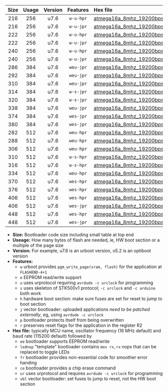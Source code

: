 |Size|Usage|Version|Features|Hex file|
|:-:|:-:|:-:|:-:|:--|
|216|256|u7.6|`w-u-hpr`|[atmega16a_8mhz_19200bps_ur.hex](https://raw.githubusercontent.com/stefanrueger/urboot/main/bootloaders/atmega16a/fcpu_8mhz/19200_bps/atmega16a_8mhz_19200bps_ur.hex)|
|216|256|u7.6|`w-u-jpr`|[atmega16a_8mhz_19200bps_ur_vbl.hex](https://raw.githubusercontent.com/stefanrueger/urboot/main/bootloaders/atmega16a/fcpu_8mhz/19200_bps/atmega16a_8mhz_19200bps_ur_vbl.hex)|
|222|256|u7.6|`w-u-hpr`|[atmega16a_8mhz_19200bps_lednop_ur.hex](https://raw.githubusercontent.com/stefanrueger/urboot/main/bootloaders/atmega16a/fcpu_8mhz/19200_bps/atmega16a_8mhz_19200bps_lednop_ur.hex)|
|222|256|u7.6|`w-u-jpr`|[atmega16a_8mhz_19200bps_lednop_ur_vbl.hex](https://raw.githubusercontent.com/stefanrueger/urboot/main/bootloaders/atmega16a/fcpu_8mhz/19200_bps/atmega16a_8mhz_19200bps_lednop_ur_vbl.hex)|
|240|256|u7.6|`w-u-hpr`|[atmega16a_8mhz_19200bps_lednop_fr_ur.hex](https://raw.githubusercontent.com/stefanrueger/urboot/main/bootloaders/atmega16a/fcpu_8mhz/19200_bps/atmega16a_8mhz_19200bps_lednop_fr_ur.hex)|
|240|256|u7.6|`w-u-jpr`|[atmega16a_8mhz_19200bps_lednop_fr_ur_vbl.hex](https://raw.githubusercontent.com/stefanrueger/urboot/main/bootloaders/atmega16a/fcpu_8mhz/19200_bps/atmega16a_8mhz_19200bps_lednop_fr_ur_vbl.hex)|
|286|384|u7.6|`weu-jpr`|[atmega16a_8mhz_19200bps_ee_ur_vbl.hex](https://raw.githubusercontent.com/stefanrueger/urboot/main/bootloaders/atmega16a/fcpu_8mhz/19200_bps/atmega16a_8mhz_19200bps_ee_ur_vbl.hex)|
|292|384|u7.6|`weu-jpr`|[atmega16a_8mhz_19200bps_ee_lednop_ur_vbl.hex](https://raw.githubusercontent.com/stefanrueger/urboot/main/bootloaders/atmega16a/fcpu_8mhz/19200_bps/atmega16a_8mhz_19200bps_ee_lednop_ur_vbl.hex)|
|310|384|u7.6|`weu-jpr`|[atmega16a_8mhz_19200bps_ee_lednop_fr_ur_vbl.hex](https://raw.githubusercontent.com/stefanrueger/urboot/main/bootloaders/atmega16a/fcpu_8mhz/19200_bps/atmega16a_8mhz_19200bps_ee_lednop_fr_ur_vbl.hex)|
|314|384|u7.6|`w-s-jpr`|[atmega16a_8mhz_19200bps_vbl.hex](https://raw.githubusercontent.com/stefanrueger/urboot/main/bootloaders/atmega16a/fcpu_8mhz/19200_bps/atmega16a_8mhz_19200bps_vbl.hex)|
|320|384|u7.6|`w-s-jpr`|[atmega16a_8mhz_19200bps_lednop_vbl.hex](https://raw.githubusercontent.com/stefanrueger/urboot/main/bootloaders/atmega16a/fcpu_8mhz/19200_bps/atmega16a_8mhz_19200bps_lednop_vbl.hex)|
|338|384|u7.6|`weu-jpr`|[atmega16a_8mhz_19200bps_ee_lednop_fr_ce_ur_vbl.hex](https://raw.githubusercontent.com/stefanrueger/urboot/main/bootloaders/atmega16a/fcpu_8mhz/19200_bps/atmega16a_8mhz_19200bps_ee_lednop_fr_ce_ur_vbl.hex)|
|374|384|u7.6|`wes-jpr`|[atmega16a_8mhz_19200bps_ee_vbl.hex](https://raw.githubusercontent.com/stefanrueger/urboot/main/bootloaders/atmega16a/fcpu_8mhz/19200_bps/atmega16a_8mhz_19200bps_ee_vbl.hex)|
|380|384|u7.6|`wes-jpr`|[atmega16a_8mhz_19200bps_ee_lednop_vbl.hex](https://raw.githubusercontent.com/stefanrueger/urboot/main/bootloaders/atmega16a/fcpu_8mhz/19200_bps/atmega16a_8mhz_19200bps_ee_lednop_vbl.hex)|
|282|512|u7.6|`weu-hpr`|[atmega16a_8mhz_19200bps_ee_ur.hex](https://raw.githubusercontent.com/stefanrueger/urboot/main/bootloaders/atmega16a/fcpu_8mhz/19200_bps/atmega16a_8mhz_19200bps_ee_ur.hex)|
|288|512|u7.6|`weu-hpr`|[atmega16a_8mhz_19200bps_ee_lednop_ur.hex](https://raw.githubusercontent.com/stefanrueger/urboot/main/bootloaders/atmega16a/fcpu_8mhz/19200_bps/atmega16a_8mhz_19200bps_ee_lednop_ur.hex)|
|306|512|u7.6|`weu-hpr`|[atmega16a_8mhz_19200bps_ee_lednop_fr_ur.hex](https://raw.githubusercontent.com/stefanrueger/urboot/main/bootloaders/atmega16a/fcpu_8mhz/19200_bps/atmega16a_8mhz_19200bps_ee_lednop_fr_ur.hex)|
|310|512|u7.6|`w-s-hpr`|[atmega16a_8mhz_19200bps.hex](https://raw.githubusercontent.com/stefanrueger/urboot/main/bootloaders/atmega16a/fcpu_8mhz/19200_bps/atmega16a_8mhz_19200bps.hex)|
|316|512|u7.6|`w-s-hpr`|[atmega16a_8mhz_19200bps_lednop.hex](https://raw.githubusercontent.com/stefanrueger/urboot/main/bootloaders/atmega16a/fcpu_8mhz/19200_bps/atmega16a_8mhz_19200bps_lednop.hex)|
|334|512|u7.6|`weu-hpr`|[atmega16a_8mhz_19200bps_ee_lednop_fr_ce_ur.hex](https://raw.githubusercontent.com/stefanrueger/urboot/main/bootloaders/atmega16a/fcpu_8mhz/19200_bps/atmega16a_8mhz_19200bps_ee_lednop_fr_ce_ur.hex)|
|370|512|u7.6|`wes-hpr`|[atmega16a_8mhz_19200bps_ee.hex](https://raw.githubusercontent.com/stefanrueger/urboot/main/bootloaders/atmega16a/fcpu_8mhz/19200_bps/atmega16a_8mhz_19200bps_ee.hex)|
|376|512|u7.6|`wes-hpr`|[atmega16a_8mhz_19200bps_ee_lednop.hex](https://raw.githubusercontent.com/stefanrueger/urboot/main/bootloaders/atmega16a/fcpu_8mhz/19200_bps/atmega16a_8mhz_19200bps_ee_lednop.hex)|
|406|512|u7.6|`wes-hpr`|[atmega16a_8mhz_19200bps_ee_lednop_fr.hex](https://raw.githubusercontent.com/stefanrueger/urboot/main/bootloaders/atmega16a/fcpu_8mhz/19200_bps/atmega16a_8mhz_19200bps_ee_lednop_fr.hex)|
|406|512|u7.6|`wes-jpr`|[atmega16a_8mhz_19200bps_ee_lednop_fr_vbl.hex](https://raw.githubusercontent.com/stefanrueger/urboot/main/bootloaders/atmega16a/fcpu_8mhz/19200_bps/atmega16a_8mhz_19200bps_ee_lednop_fr_vbl.hex)|
|448|512|u7.6|`wes-hpr`|[atmega16a_8mhz_19200bps_ee_lednop_fr_ce.hex](https://raw.githubusercontent.com/stefanrueger/urboot/main/bootloaders/atmega16a/fcpu_8mhz/19200_bps/atmega16a_8mhz_19200bps_ee_lednop_fr_ce.hex)|
|448|512|u7.6|`wes-jpr`|[atmega16a_8mhz_19200bps_ee_lednop_fr_ce_vbl.hex](https://raw.githubusercontent.com/stefanrueger/urboot/main/bootloaders/atmega16a/fcpu_8mhz/19200_bps/atmega16a_8mhz_19200bps_ee_lednop_fr_ce_vbl.hex)|

- **Size:** Bootloader code size including small table at top end
- **Useage:** How many bytes of flash are needed, ie, HW boot section or a multiple of the page size
- **Version:** For example, u7.6 is an urboot version, o5.2 is an optiboot version
- **Features:**
  + `w` urboot provides `pgm_write_page(sram, flash)` for the application at `FLASHEND-4+1`
  + `e` EEPROM read/write support
  + `u` uses urprotocol requiring `avrdude -c urclock` for programming
  + `s` uses skeleton of STK500v1 protocol; `-c urclock` and `-c arduino` both work
  + `h` hardware boot section: make sure fuses are set for reset to jump to boot section
  + `j` vector bootloader: uploaded applications *need to be patched externally*, eg, using `avrdude -c urclock`
  + `p` bootloader protects itself from being overwritten
  + `r` preserves reset flags for the application in the register R2
- **Hex file:** typically MCU name, oscillator frequency (16 MHz default) and baud rate (115200 default) followed by
  + `ee` bootloader supports EEPROM read/write
  + `lednop` "template" bootloader contains `mov rx,rx` nops that can be replaced to toggle LEDs
  + `fr` bootloader provides non-essential code for smoother error handing
  + `ce` bootloader provides a chip erase command
  + `ur` uses urprotocol and requires `avrdude -c urclock` for programming
  + `vbl` vector bootloader: set fuses to jump to reset, not the HW boot section
